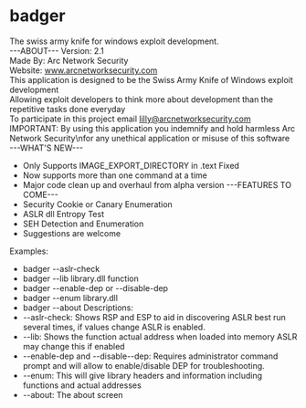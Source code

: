 # badger
The swiss army knife for windows exploit development.<br/>
---ABOUT---
Version: 2.1<br/>
Made By: Arc Network Security<br/>
Website: www.arcnetworksecurity.com<br/>
This application is designed to be the Swiss Army Knife of Windows exploit development<br/>
Allowing exploit developers to think more about development than the repetitive tasks done everyday<br/>
To participate in this project email lilly@arcnetworksecurity.com<br/>
IMPORTANT: By using this application you indemnify and hold harmless Arc Network Security\nfor any unethical application or misuse of this software<br/>
---WHAT'S NEW---
- Only Supports IMAGE_EXPORT_DIRECTORY in .text Fixed
- Now supports more than one command at a time
- Major code clean up and overhaul from alpha version
---FEATURES TO COME---
- Security Cookie or Canary Enumeration
- ASLR dll Entropy Test
- SEH Detection and Enumeration
- Suggestions are welcome

Examples:
- badger --aslr-check
- badger --lib library.dll function
- badger --enable-dep or --disable-dep
- badger --enum library.dll
- badger --about
Descriptions:
- --aslr-check: Shows RSP and ESP to aid in discovering ASLR best run several times, if values change ASLR is enabled.
- --lib: Shows the function actual address when loaded into memory ASLR may change this if enabled
- --enable-dep and --disable--dep: Requires administrator command prompt and will allow to enable/disable DEP for troubleshooting.
- --enum: This will give library headers and information including functions and actual addresses
- --about: The about screen
